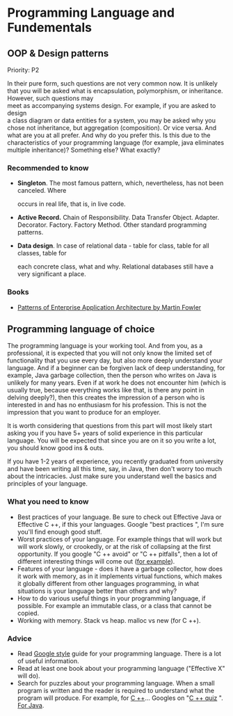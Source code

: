 # Programming Language and Fundementals

## OOP & Design patterns

Priority: P2

In their pure form, such questions are not very common now. It is unlikely that you will be asked what is encapsulation, polymorphism, or inheritance. However, such questions may  
 meet as accompanying systems design. For example, if you are asked to design  
 a class diagram or data entities for a system, you may be asked why you chose not inheritance, but aggregation \(composition\). Or vice versa. And what are you at all prefer. And why do you prefer this. Is this due to the characteristics of your programming language \(for example, java eliminates multiple inheritance\)? Something else? What exactly?

### Recommended to know

* **Singleton**. The most famous pattern, which, nevertheless, has not been canceled. Where

  occurs in real life, that is, in live code.

* **Active Record.** Chain of Responsibility. Data Transfer Object. Adapter. Decorator. Factory. Factory Method. Other standard programming patterns.
* **Data design**. In case of relational data - table for class, table for all classes, table for

  each concrete class, what and why. Relational databases still have a very significant a place.  

### Books

* [Patterns of Enterprise Application Architecture by Martin Fowler](https://amzn.com/B008OHVDFM)

## Programming language of choice 

The programming language is your working tool. And from you, as a professional, it is expected that you will not only know the limited set of functionality that you use every day, but also more deeply understand your language. And if a beginner can be forgiven lack of deep understanding, for example, Java garbage collection, then the person who writes on Java is unlikely for many years. Even if at work he does not encounter him \(which is usually true, because everything works like that, is there any point in delving deeply?\), then this creates the impression of a person who is interested in and has no enthusiasm for his profession. This is not the impression that you want to produce for an employer.

It is worth considering that questions from this part will most likely start asking you if you have 5+ years of solid experience in this particular language. You will be expected that since you are on it so you write a lot, you should know good ins & outs.

If you have 1-2 years of experience, you recently graduated from university and have been writing all this time, say, in Java, then don't worry too much about the intricacies. Just make sure you understand well the basics and principles of your language.

### What you need to know

* Best practices of your language. Be sure to check out Effective Java or Effective C ++, if this your languages. Google "best practices ", I'm sure you'll find enough good stuff.
* Worst practices of your language. For example things that will work but will work slowly, or crookedly, or at the risk of collapsing at the first opportunity. If you google "C ++ avoid" or "C ++ pitfalls", then a lot of different interesting things will come out \([for example](http://stackoverflow.com/questions/30373/what-c-pitfalls-should-i-avoid)\).
* Features of your language - does it have a garbage collector, how does it work with memory, as in it implements virtual functions, which makes it globally different from other languages programming, in what situations is your language better than others and why?
* How to do various useful things in your programming language, if possible. For example an immutable class, or a class that cannot be copied.
* Working with memory. Stack vs heap. malloc vs new \(for C ++\).

### Advice

* Read [Google style](https://github.com/google/styleguide) guide for your programming language. There is a lot of useful information.
* Read at least one book about your programming language \("Effective X" will do\).
* Search for puzzles about your programming language. When a small program is written and the reader is required to understand what the program will produce. For example, for [C ++](http://cppquiz.org/quiz/question/8)... Googles on "[C ++ quiz](http://cppquiz.org/quiz/question/8) ". [For Java](http://www.javapuzzlers.com/).




